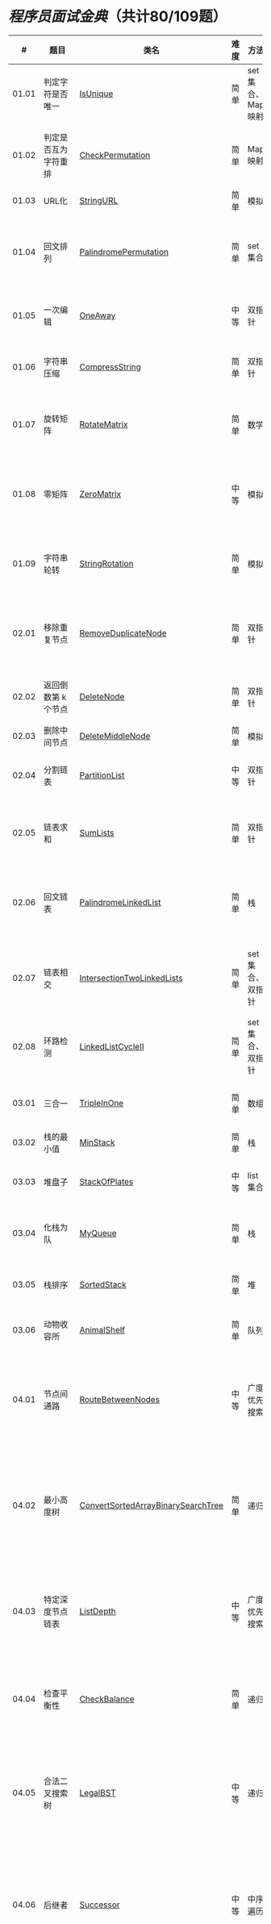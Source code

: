 # **_程序员面试金典_**（共计80/109题）
|  #   |      题目      |   类名   |   难度 |  方法   |    备注   |
| ---- | ------------- | ------- | ----- | ------ | --------- |
|01.01| 判定字符是否唯一 | [IsUnique](L0101/IsUnique.java) | 简单 | set集合、Map映射 | 数组 |
|01.02| 判定是否互为字符重排 | [CheckPermutation](L0102/CheckPermutation.java) | 简单 | Map映射 | 字符串、哈希表、排序 |
|01.03| URL化 | [StringURL](L0103/StringURL.java) | 简单 | 模拟 | 字符串 |
|01.04| 回文排列 | [PalindromePermutation](L0104/PalindromePermutation.java) | 简单 | set集合 | 字符串、哈希表、位运算 |
|01.05| 一次编辑 | [OneAway](L0105/OneAway.java) | 中等 | 双指针 | 字符串、双指针 |
|01.06| 字符串压缩 | [CompressString](L0106/CompressString.java) | 简单 | 双指针 | 字符串、双指针 |
|01.07| 旋转矩阵 | [RotateMatrix](L0107/RotateMatrix.java) | 简单 | 数学 | 数组、矩阵、数学 |
|01.08| 零矩阵 | [ZeroMatrix](L0108/ZeroMatrix.java) | 中等 | 模拟 | 数组、矩阵、哈希表 |
|01.09| 字符串轮转 | [StringRotation](L0109/StringRotation.java) | 简单 | 模拟 | 字符串、字符串匹配 |
|02.01| 移除重复节点 | [RemoveDuplicateNode](L0201/RemoveDuplicateNode.java) | 简单 | 双指针 | 链表、哈希表、双指针 |
|02.02| 返回倒数第 k 个节点 | [DeleteNode](L0202/DeleteNode.java) | 简单 | 双指针 | 链表、双指针 |
|02.03| 删除中间节点 | [DeleteMiddleNode](L0203/DeleteMiddleNode.java) | 简单 | 模拟 | 链表 |
|02.04| 分割链表 | [PartitionList](L0204/PartitionList.java) | 中等 | 双指针 | 链表、双指针 |
|02.05| 链表求和 | [SumLists](L0205/SumLists.java) | 简单 | 双指针 | 链表、递归、数学 |
|02.06| 回文链表 | [PalindromeLinkedList](L0206/PalindromeLinkedList.java) | 简单 | 栈 | 链表、栈、双指针、递归 |
|02.07| 链表相交 | [IntersectionTwoLinkedLists](L0207/IntersectionTwoLinkedLists.java) | 简单 | set集合、双指针 | 链表、哈希表、双指针 |
|02.08| 环路检测 | [LinkedListCycleII](L0208/LinkedListCycleII.java) | 简单 | set集合、双指针 | 链表、双指针 |
|03.01| 三合一 | [TripleInOne](L0301/TripleInOne.java) | 简单 | 数组 | 栈、数组、设计 |
|03.02| 栈的最小值 | [MinStack](L0302/MinStack.java) | 简单 | 栈 | 栈、设计 |
|03.03| 堆盘子 | [StackOfPlates](L0303/StackOfPlates.java) | 中等 | list集合| 栈、链表、设计 |
|03.04| 化栈为队 | [MyQueue](L0304/MyQueue.java) | 简单 | 栈 | 栈、队列、设计 |
|03.05| 栈排序 | [SortedStack](L0305/SortedStack.java) | 简单 | 堆 | 栈、单调栈、设计 |
|03.06| 动物收容所 | [AnimalShelf](L0306/AnimalShelf.java) | 简单 | 队列 | 队列、设计 |
|04.01| 节点间通路 | [RouteBetweenNodes](L0401/RouteBetweenNodes.java) | 中等 | 广度优先搜索 | 图、广度优先搜索、深度优先搜索 |
|04.02| 最小高度树 | [ConvertSortedArrayBinarySearchTree](L0402/ConvertSortedArrayBinarySearchTree.java) | 简单 | 递归 | 数组、树、二叉树、二叉搜素树、分治 |
|04.03| 特定深度节点链表 | [ListDepth](L0403/ListDepth.java) | 中等 | 广度优先搜索 | 链表、树、二叉树、广度优先搜索 |
|04.04| 检查平衡性 | [CheckBalance](L0404/CheckBalance.java) | 简单 | 递归 | 树、二叉树、深度优先搜索 |
|04.05| 合法二叉搜索树 | [LegalBST](L0405/LegalBST.java) | 中等 | 递归 | 树、二叉树、二叉搜索树、深度优先搜索 |
|04.06| 后继者 | [Successor](L0406/Successor.java) | 中等 | 中序遍历 | 树、二叉树、二叉搜索树、深度优先搜索 |
|04.08| 首个共同祖先 | [FirstCommonAncestor](L0408/FirstCommonAncestor.java) | 中等 | 深度优先搜索 | 树、二叉树、深度优先搜索 |
|04.10| 检查子树 | [CheckSubTree](L0410/CheckSubTree.java) | 中等 | 递归 | 树、二叉树、深度优先搜索、字符串匹配、哈希函数 |
|05.01| 插入 | [InsertIntoBits](L0501/InsertIntoBits.java) | 简单 | 位运算 | 位运算 |
|05.02| 二进制数转字符串 | [BianryNumberString](L0502/BianryNumberString.java) | 中等 | 模拟 | 字符串、数学、位运算 |
|05.03| 翻转数位 | [ReverseBits](L0503/ReverseBits.java) | 简单 | 滑动窗口 | 位运算、动态规划 |
|05.04| 下一个数 | [ClosedNumber](L0504/ClosedNumber.java) | 中等 | 暴力法 | 位运算 |
|05.06| 整数转换 | [ConvertInteger](L0506/ConvertInteger.java) | 简单 | 位运算 | 位运算 |
|05.07| 配对交换 | [Exchange](L0507/Exchange.java) | 简单 | 位运算 | 位运算 |
|05.08| 绘制直线 | [DrawLine](L0508/DrawLine.java) | 中等 | 位运算 | 数组、数学、位运算 |
|08.01| 三步问题 | [ThreeStepsProblem](L0801/ThreeStepsProblem.java) | 简单 | 动态规划 | 数学、记忆化搜索、动态规划 |
|08.03| 魔术索引 | [MagicIndex](L0803/MagicIndex.java) | 简单 | 模拟 | 数组、二分查找 |
|08.04| 幂集 | [PowerSet](L0804/PowerSet.java) | 中等 | 回溯算法 | 数组、回溯算法、位运算 |
|08.05| 递归乘法 | [RecursiveMulitply](L0805/RecursiveMulitply.java) | 中等 | 递归 | 数学、位运算、递归 |
|08.06| 汉诺塔问题 | [Hanota](L0806/Hanota.java) | 简单 | 递归 | 数组、递归 |
|08.07| 无重复字符串的排列组合 | [Permutation](L0807/Permutation.java) | 中等 | 回溯算法 | 字符串、回溯算法 |
|08.08| 有重复字符串的排列组合 | [PermutationII](L0808/PermutationII.java) | 中等 | 回溯算法 | 字符串、回溯算法 |
|08.09| 括号 | [Bracket](L0809/Bracket.java) | 中等 | 回溯算法 | 字符串、回溯算法、动态规划 |
|08.10| 颜色填充 | [ColorFill](L0810/ColorFill.java) | 中等 | 广度优先搜索 | 数组、矩阵、广度优先搜索、深度优先搜索 |
|08.11| 硬币 | [Coin](L0811/Coin.java) | 中等 | 动态规划 | 数组、数学、动态规划 |
|08.12| 八皇后 | [EightQueens](L0812/EightQueens.java) | 困难 | 回溯算法 | 数组、回溯算法 |
|08.13| 堆箱子 | [PileBox](L0813/PileBox.java) | 困难 | 动态规划 | 数组、排序、动态规划 |
|10.02| 变位词组 | [GroupAnagrams](L1002/GroupAnagrams.java) | 中等 | Map映射 | 字符串、排序、哈希表 |
|10.05| 稀疏数组搜索 | [SparseArraySearch](L1005/SparseArraySearch.java) | 简单 | 二分查找 | 数组、字符串、二分查找 |
|10.10| 数字流的秩 | [StreamRank](L1010/StreamRank.java) | 中等 | 模拟 | 树状数组、二分查找、数据流、设计 |
|10.11| 峰与谷 | [PeaksValleys](L1011/PeaksValleys.java) | 中等 | 贪心算法 | 数组、排序、贪心算法 |
|16.01| 交换数字 | [SwapNumbers](L1601/SwapNumbers.java) | 中等 | 数学 | 数学、位运算 |
|16.02| 单词频率 | [WordsFrequency](L1602/WordsFrequency.java) | 中等 | 字典树 | 数组、字符串、哈希表、字典树、设计 |
|16.04| 井字游戏 | [TicTacToe](L1604/TicTacToe.java) | 中等 | 模拟 | 数组、矩阵、计数 |
|16.05| 阶乘尾数 | [FactorialZeros](L1605/FactorialZeros.java) | 简单 | 数学 | 数学 |
|16.06| 最小差 | [SmallestDifference](L1606/SmallestDifference.java) | 中等 | 排序+双指针 | 数组、双指针、排序、二分查找 |
|16.07| 最大数值 | [Maximum](L1607/Maximum.java) | 中等 | 数学 | 数学、位运算、脑筋急转弯 |
|16.10| 生存人数 | [LivingPeople](L1610/LivingPeople.java) | 中等 | 差分数组 | 数组、计数 |
|16.11| 跳水板 | [DivingBoard](L1611/DivingBoard.java) | 简单 | 数学 | 数组、数学 |
|16.15| 珠玑妙算 | [MasterMind](L1615/MasterMind.java) | 简单 | Map映射 | 数组 |
|16.17| 连续数列 | [ContiguousSeq](L1617/ContiguousSeq.java) | 简单 | 动态规划 | 数组、动态规划、分治算法 |
|16.19| 水域大小 | [PondSizes](L1619/PondSizes.java) | 中等 | 深度优先搜索 | 数组、矩阵、并查集、深度优先搜索、广度优先搜索 |
|16.20| T9键盘 | [T9](L1620/T9.java) | 中等 | 模拟 | 数组、字符串、哈希表 |
|16.22| 兰顿蚂蚁 | [LangtonsAnt](L1622/LangtonsAnt.java) | 中等 | 模拟 | 数组、字符串、哈希表、矩阵、模拟 |
|16.25| LRU 缓存机制 | [LRUCache](L1625/LRUCache.java) | 中等 | 双向链表+哈希表 | 链表、双向链表、哈希表、设计 |
|16.26| 计算器 | [Calculator](L1626/Calculator.java) | 中等 | 栈 | 字符串、栈、数学 |
|17.01| 不用加号的加法 | [AddWithoutPlus](L1701/AddWithoutPlus.java) | 简单 | 位运算 | 数学、位运算 |
|17.04| 消失的数字 | [MissingNumber](L1704/MissingNumber.java) | 简单 | 位运算 | 数组、哈希表、排序、数学、位运算 |
|17.07| 婴儿名字 | [BabyNames](L1707/BabyNames.java) | 中等 | 并查集 | 数组、哈希表、字符串、并查集、深度优先搜索、广度优先搜索、计数 |
|17.09| 第 k 个数 | [GetKMagicNum](L1709/GetKMagicNum.java) | 中等 | 动态规划 | 堆、哈希表、动态规划、数学 |
|17.10| 主要元素 | [FindMajorityElement](L1710/FindMajorityElement.java) | 简单 | 摩尔投票 | 数组、计数 |
|17.11| 单词距离 | [FindClosest](L1711/FindClosest.java) | 中等 | 暴力法 | 数组、字符串 |
|17.12| BiNode | [BiNode](L1712/BiNode.java) | 简单 | 递归 | 树、二叉树、二叉搜索树、链表、栈、深度优先搜索 |
|17.14| 最小K个数 | [SmallestK](L1714/SmallestK.java) | 中等 | 排序、堆、快速排序 | 数组、分治、快速选择、排序、堆 |
|17.19| 消失的两个数字 | [MissingTwo](L1719/MissingTwo.java) | 困难 | 位运算 | 数组、哈希表、位运算 |
|17.20| 连续中值 | [MedianFinder](L1720/MedianFinder.java) | 困难 | 堆 | 堆、数据流、双指针、排序、设计 |
|17.21| 直方图的水量 | [VolumeHistogramLCCI](L1721/VolumeHistogramLCCI.java) | 困难 | 双指针 | 栈、数组、双指针 |